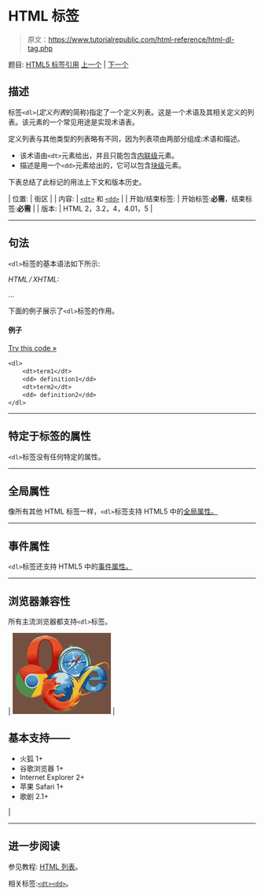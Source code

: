 # HTML 标签

> 原文：<https://www.tutorialrepublic.com/html-reference/html-dl-tag.php>

题目: [HTML5 标签引用](html5-tags.php) [上一个](html-div-tag.php) | [下一个](html-dt-tag.php)

## 描述

标签`<dl>`(*定义列表*的简称)指定了一个定义列表。这是一个术语及其相关定义的列表。该元素的一个常见用途是实现术语表。

定义列表与其他类型的列表略有不同，因为列表项由两部分组成:术语和描述。

*   该术语由`<dt>`元素给出，并且只能包含[内联级](../css-tutorial/css-visual-formatting.php#inline-level)元素。
*   描述是用一个`<dd>`元素给出的，它可以包含[块级](../css-tutorial/css-visual-formatting.php#block-level)元素。

下表总结了此标记的用法上下文和版本历史。

| 位置: | 街区 |
| 内容: | [`<dt>`](html-dt-tag.php) 和 [`<dd>`](html-dd-tag.php) |
| 开始/结束标签: | 开始标签:**必需**，结束标签:**必需** |
| 版本: | HTML 2，3.2，4，4.01，5 |

* * *

## 句法

`<dl>`标签的基本语法如下所示:

*HTML / XHTML:* <dl> ... </dl>

下面的例子展示了`<dl>`标签的作用。

#### 例子

[Try this code »](../codelab.php?topic=html&file=dl-tag "Try this code using online Editor")

```
<dl>
    <dt>term1</dt>
    <dd> definition1</dd>
    <dt>term2</dt>
    <dd> definition2</dd>
</dl>
```

* * *

## 特定于标签的属性

`<dl>`标签没有任何特定的属性。

* * *

## 全局属性

像所有其他 HTML 标签一样，`<dl>`标签支持 HTML5 中的[全局属性。](html5-global-attributes.php)

* * *

## 事件属性

`<dl>`标签还支持 HTML5 中的[事件属性。](html5-event-attributes.php)

* * *

## 浏览器兼容性

所有主流浏览器都支持`<dl>`标签。

| ![Browsers Icon](img/e9331123c77668c1832e541c2fca1002.png) | 

## 基本支持——

*   火狐 1+
*   谷歌浏览器 1+
*   Internet Explorer 2+
*   苹果 Safari 1+
*   歌剧 2.1+

 |

* * *

## 进一步阅读

参见教程: [HTML 列表](../html-tutorial/html-lists.php)。

相关标签:[`<dt>`](html-dt-tag.php)[`<dd>`](html-dd-tag.php)。